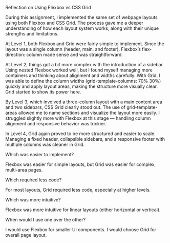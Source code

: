 Reflection on Using Flexbox vs CSS Grid

During this assignment, I implemented the same set of webpage layouts using both Flexbox and CSS Grid. The process gave me a deeper understanding of how each layout system works, along with their unique strengths and limitations.

At Level 1, both Flexbox and Grid were fairly simple to implement. Since the layout was a single column (header, main, and footer), Flexbox’s flex-direction: column made sense and was straightforward.

At Level 2, things got a bit more complex with the introduction of a sidebar. Using nested Flexbox worked well, but I found myself managing more containers and thinking about alignment and widths carefully. With Grid, I was able to define the column widths (grid-template-columns: 70% 30%) quickly and apply layout areas, making the structure more visually clear. Grid started to show its power here.

By Level 3, which involved a three-column layout with a main content area and two sidebars, CSS Grid clearly stood out. The use of grid-template-areas allowed me to name sections and visualize the layout more easily. I struggled slightly more with Flexbox at this stage — handling column alignment and responsive behavior was trickier.

In Level 4, Grid again proved to be more structured and easier to scale. Managing a fixed header, collapsible sidebars, and a responsive footer with multiple columns was cleaner in Grid. 

Which was easier to implement?

Flexbox was easier for simple layouts, but Grid was easier for complex, multi-area pages.

Which required less code?

For most layouts, Grid required less code, especially at higher levels.

Which was more intuitive?

Flexbox was more intuitive for linear layouts (either horizontal or vertical).

When would I use one over the other?

I would use Flexbox for smaller UI components. I would choose Grid for overall page layout.


